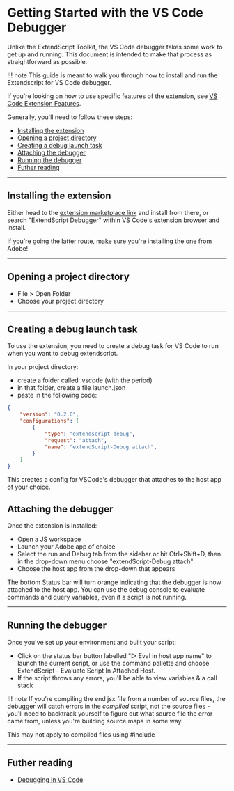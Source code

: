 # Getting Started with the VS Code Debugger

Unlike the ExtendScript Toolkit, the VS Code debugger takes some work to get up and running. This document is intended to make that process as straightforward as possible.

!!! note
    This guide is meant to walk you through how to install and run the Extendscript for VS Code debugger.

If you're looking on how to use specific features of the extension, see [VS Code Extension Features](vscode-extension-features.md).

Generally, you'll need to follow these steps:

- [Installing the extension](#installing-the-extension)
- [Opening a project directory](#opening-a-project)
- [Creating a debug launch task](#creating-a-debug-launch-task)
- [Attaching the debugger](#attaching-the-debugger)
- [Running the debugger](#running-the-debugger)
- [Futher reading](#further-reading)

---

## Installing the extension

Either head to the [extension marketplace link](https://marketplace.visualstudio.com/items?itemName=Adobe.extendscript-debug) and install from there, or search "ExtendScript Debugger" within VS Code's extension browser and install.

If you're going the latter route, make sure you're installing the one from Adobe!

---

## Opening a project directory

- File > Open Folder
- Choose your project directory

---

## Creating a debug launch task

To use the extension, you need to create a debug task for VS Code to run when you want to debug extendscript.

In your project directory:

- create a folder called .vscode (with the period)
- in that folder, create a file launch.json
- paste in the following code:

```json
{
    "version": "0.2.0",
    "configurations": [
        {
            "type": "extendscript-debug",
            "request": "attach",
            "name": "extendScript-Debug attach",
        }
    ]
}
```

This creates a config for VSCode's debugger that attaches to the host app of your choice.

## Attaching the debugger

Once the extension is installed:

- Open a JS workspace
- Launch your Adobe app of choice
- Select the run and Debug tab from the sidebar or hit Ctrl+Shift+D, then in the drop-down menu choose "extendScript-Debug attach"
- Choose the host app from the drop-down that appears

The bottom Status bar will turn orange indicating that the debugger is now attached to the host app. You can use the debug console to evaluate commands and query variables, even if a script is not running.

---

## Running the debugger

Once you've set up your environment and built your script:

- Click on the status bar button labelled "▷ Eval in host app name" to launch the current script, or use the command pallette and choose ExtendScript - Evaluate Script In Attached Host.
- If the script throws any errors, you'll be able to view variables & a call stack

!!! note
    If you're compiling the end jsx file from a number of source files, the debugger will catch errors in the *compiled* script, not the source files - you'll need to backtrack yourself to figure out what source file the error came from, unless you're building source maps in some way.

This may not apply to compiled files using #include

---

## Futher reading

- [Debugging in VS Code](https://code.visualstudio.com/docs/editor/debugging)
